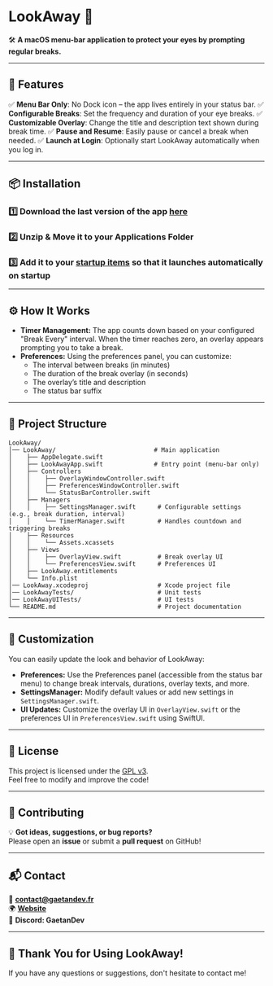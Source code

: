 # **LookAway** 🚀  
🛠️ **A macOS menu-bar application to protect your eyes by prompting regular breaks.**

---

## **📌 Features**
✅ **Menu Bar Only**: No Dock icon – the app lives entirely in your status bar.
✅ **Configurable Breaks**: Set the frequency and duration of your eye breaks.
✅ **Customizable Overlay**: Change the title and description text shown during break time.
✅ **Pause and Resume**: Easily pause or cancel a break when needed.
✅ **Launch at Login**: Optionally start LookAway automatically when you log in.

---

## **📦 Installation**
### **1️⃣ Download the last version of the app [here](https://github.com/GaetanOff/LookAway/releases)**

### **2️⃣ Unzip & Move it to your Applications Folder**

### **3️⃣ Add it to your [startup items](https://www.lifewire.com/how-to-add-startup-items-to-mac-2260903) so that it launches automatically on startup**

---

## **⚙️ How It Works**
- **Timer Management:** The app counts down based on your configured "Break Every" interval. When the timer reaches zero, an overlay appears prompting you to take a break.
- **Preferences:** Using the preferences panel, you can customize:
  - The interval between breaks (in minutes)
  - The duration of the break overlay (in seconds)
  - The overlay’s title and description
  - The status bar suffix

---

## **📂 Project Structure**
```
LookAway/
│── LookAway/                           # Main application
│    ├── AppDelegate.swift
│    ├── LookAwayApp.swift              # Entry point (menu-bar only)
│    ├── Controllers
│    │    ├── OverlayWindowController.swift
│    │    ├── PreferencesWindowController.swift
│    │    └── StatusBarController.swift
│    ├── Managers
│    │    ├── SettingsManager.swift      # Configurable settings (e.g., break duration, interval)
│    │    └── TimerManager.swift         # Handles countdown and triggering breaks
│    ├── Resources
│    │    └── Assets.xcassets
│    ├── Views
│    │    ├── OverlayView.swift          # Break overlay UI
│    │    └── PreferencesView.swift      # Preferences UI
│    ├── LookAway.entitlements
│    └── Info.plist
│── LookAway.xcodeproj                   # Xcode project file
│── LookAwayTests/                       # Unit tests
│── LookAwayUITests/                     # UI tests
└── README.md                            # Project documentation
```

---

## **📝 Customization**
You can easily update the look and behavior of LookAway:
- **Preferences:** Use the Preferences panel (accessible from the status bar menu) to change break intervals, durations, overlay texts, and more.
- **SettingsManager:** Modify default values or add new settings in `SettingsManager.swift`.
- **UI Updates:** Customize the overlay UI in `OverlayView.swift` or the preferences UI in `PreferencesView.swift` using SwiftUI.

---

## **📝 License**
This project is licensed under the [GPL v3](https://www.gnu.org/licenses/gpl-3.0.en.html).  
Feel free to modify and improve the code!

---

## **🙌 Contributing**
💡 **Got ideas, suggestions, or bug reports?**  
Please open an **issue** or submit a **pull request** on GitHub!

---

## **📬 Contact**
📧 **contact@gaetandev.fr**  
🌍 **[Website](https://gaetandev.fr)**  
💬 **Discord: GaetanDev**

---

## **🎉 Thank You for Using LookAway!**
If you have any questions or suggestions, don't hesitate to contact me!
